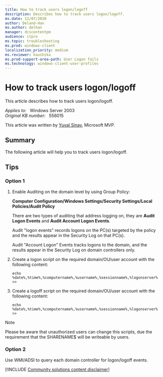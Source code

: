 ```yaml
---
title: How to track users logon/logoff
description: Describes how to track users logon/logoff.
ms.date: 12/07/2020
author: Deland-Han
ms.author: delhan 
manager: dcscontentpm
audience: itpro
ms.topic: troubleshooting
ms.prod: windows-client
localization_priority: medium
ms.reviewer: kaushika
ms.prod-support-area-path: User Logon fails
ms.technology: windows-client-user-profiles
---
```

# How to track users logon/logoff

This article describes how to track users logon/logoff.

_Applies to:_ &nbsp; Windows Server 2003  
_Original KB number:_ &nbsp; 556015

This article was written by [Yuval Sinay](https://mvp.microsoft.com/PublicProfile/7674?fullName=Yuval%20Sinay), Microsoft MVP.

## Summary

The following article will help you to track users logon/logoff.  

## Tips

### Option 1  

1. Enable Auditing on the domain level by using Group Policy:

   **Computer Configuration/Windows Settings/Security Settings/Local Policies/Audit Policy**  

   There are two types of auditing that address logging on, they are **Audit Logon Events** and **Audit Account Logon Events**.

   Audit "logon events" records logons on the PC(s) targeted by the policy and the results appear in the Security Log on that PC(s).

   Audit "Account Logon" Events tracks logons to the domain, and the results appear in the Security Log on domain controllers only.

2. Create a logon script on the required domain/OU/user account with the following content:

   `echo %date%,%time%,%computername%,%username%,%sessionname%,%logonserver% >>`

3. Create a logoff script on the required domain/OU/user account with the following content:

   `echo %date%,%time%,%computername%,%username%,%sessionname%,%logonserver% >>`

> [!Note]
> Please be aware that unauthorized users can change this scripts, due the requirement that the SHARENAME$ will be writeable by users.

### Option 2  

Use WMI/ADSI to query each domain controller for logon/logoff events.

[!INCLUDE [Community solutions content disclaimer](../../includes/community-solutions-content-disclaimer.md)]
